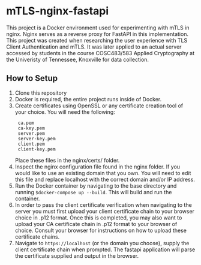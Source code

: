 # mTLS-nginx-fastapi
This project is a Docker environment used for experimenting with mTLS in nginx. Nginx serves as a reverse proxy for FastAPI in this implementation. This project was created when researching the user experience with TLS Client Authentication and mTLS. It was later applied to an actual server accessed by students in the course COSC483/583 Applied Cryptography at the Univeristy of Tennessee, Knoxville for data collection.

## How to Setup
1. Clone this repository
2. Docker is required, the entire project runs inside of Docker.
3. Create certificates using OpenSSL or any certificate creation tool of your choice. You will need the following:
   ```
    ca.pem
    ca-key.pem
    server.pem
    server-key.pem
    client.pem
    client-key.pem
   ```
   Place these files in the nginx/certs/ folder.
4. Inspect the nginx configuration file found in the nginx folder. If you would like to use an existing domain that you own. You will need to edit this file and replace localhost with the correct domain and/or IP address.
5. Run the Docker container by navigating to the base directory and running `$docker-compose up --build`. This will build and run the container.
6. In order to pass the client certificate verification when navigating to the server you must first upload your client certificate chain to your browser choice in .p12 format. Once this is completed, you may also want to upload your CA certificate chain in .p12 format to your browser of choice. Consult your browser for instructions on how to upload these certificate chains.
7. Navigate to `https://localhost` (or the domain you choose), supply the client certificate chain when prompted. The fastapi application will parse the certificate supplied and output in the browser. 
